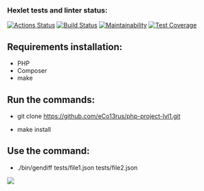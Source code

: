 ### Hexlet tests and linter status:
[![Actions Status](https://github.com/eCo13rus/php-project-48/workflows/hexlet-check/badge.svg)](https://github.com/eCo13rus/php-project-48/actions)
[![Build Status](https://travis-ci.com/eCo13rus/php-project-48.svg?branch=master)](https://travis-ci.com/eCo13rus/php-project-48)
[![Maintainability](https://api.codeclimate.com/v1/badges/2ea9e1a47d5c57d93717/maintainability)](https://codeclimate.com/github/eCo13rus/php-project-48/maintainability)
[![Test Coverage](https://api.codeclimate.com/v1/badges/2ea9e1a47d5c57d93717/test_coverage)](https://codeclimate.com/github/eCo13rus/php-project-48/test_coverage)

## Requirements installation:

- PHP
- Composer
- make

## Run the commands:

- git clone https://github.com/eCo13rus/php-project-lvl1.git

- make install

## Use the command:
- ./bin/gendiff tests/file1.json tests/file2.json 

<a href="https://asciinema.org/a/NHCXqEhEqc08sUTK5Oj635fWF" target="_blank"><img src="https://asciinema.org/a/NHCXqEhEqc08sUTK5Oj635fWF.svg" /></a>